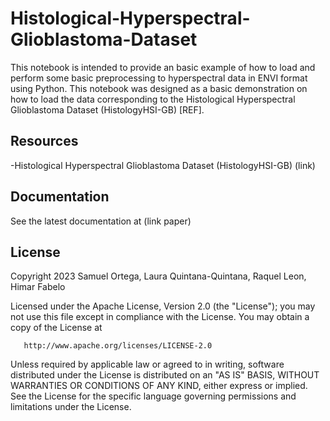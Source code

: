 # Histological-Hyperspectral-Glioblastoma-Dataset
This notebook is intended to provide an basic example of how to load and perform some basic preprocessing to hyperspectral data in ENVI format using Python.
This notebook was designed as a basic demonstration on how to load the data corresponding to the Histological Hyperspectral Glioblastoma Dataset (HistologyHSI-GB) [REF].

## Resources

-Histological Hyperspectral Glioblastoma Dataset (HistologyHSI-GB) (link)

## Documentation

See the latest documentation at (link paper)

## License

Copyright 2023 Samuel Ortega, Laura Quintana-Quintana, Raquel Leon, Himar Fabelo

   Licensed under the Apache License, Version 2.0 (the "License");
   you may not use this file except in compliance with the License.
   You may obtain a copy of the License at

       http://www.apache.org/licenses/LICENSE-2.0

   Unless required by applicable law or agreed to in writing, software
   distributed under the License is distributed on an "AS IS" BASIS,
   WITHOUT WARRANTIES OR CONDITIONS OF ANY KIND, either express or implied.
   See the License for the specific language governing permissions and
   limitations under the License.
